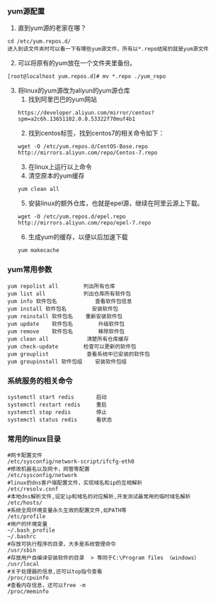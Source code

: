 ### yum源配置
1. 直到yum源的老家在哪？
```
cd /etc/yum.repos.d/
进入到该文件夹时可以看一下有哪些yum源文件，所有以*.repo结尾的就是yum源文件
```
2. 可以将原有的yum放在一个文件夹里备份。
```
[root@localhost yum.repos.d]# mv *.repo ./yum_repo
```
3. 将linux的yum源改为aliyun的yum源仓库
    1. 找到阿里巴巴的yum网站
    ```
    https://developer.aliyun.com/mirror/centos?spm=a2c6h.13651102.0.0.53322f70muf4b1
    ```
    2. 找到centos标签，找到centos7的相关命令如下：
    ```
    wget -O /etc/yum.repos.d/CentOS-Base.repo http://mirrors.aliyun.com/repo/Centos-7.repo
    ```
    3. 在linux上运行以上命令
    4. 清空原本的yum缓存
    ```
    yum clean all
    ```
    5. 安装linux的额外仓库，也就是epel源，继续在阿里云源上下载。
    ```
	wget -O /etc/yum.repos.d/epel.repo http://mirrors.aliyun.com/repo/epel-7.repo
    ```
    6. 生成yum的缓存，以便以后加速下载
    ```
    yum makecache
    ```
### yum常用参数
```
yum repolist all        列出所有仓库
yum list all            列出仓库所有软件包
yum info 软件包名            查看软件包信息
yum install 软件包名        安装软件包
yum reinstall 软件包名    重新安装软件包
yum update    软件包名        升级软件包
yum remove    软件包名        移除软件包
yum clean all            清楚所有仓库缓存
yum check-update        检查可以更新的软件包
yum grouplist            查看系统中已安装的软件包
yum groupinstall 软件包组    安装软件包组
```

### 系统服务的相关命令
```
systemctl start redis       启动
systemctl restart redis     重启 
systemctl stop redis        停止
systemctl status redis      看状态
```
### 常用的linux目录
```
#网卡配置文件
/etc/sysconfig/network-script/ifcfg-eth0
#修改机器名以及网卡，网管等配置
/etc/sysconfig/network
#linux的dns客户端配置文件，实现域名和ip的互相解析
/etc/resolv.conf
#本地dns解析文件,设定ip和域名的对应解析,开发测试最常用的临时域名解析
/etc/hosts/
#系统全局环境变量永久生效的配置文件,如PATH等
/etc/profile
#用户的环境变量
~/.bash_profile 
~/.bashrc
#存放可执行程序的目录，大多是系统管理命令
/usr/sbin
#存放用户自编译安装软件的目录  > 等同于C:\Program files （windows）
/usr/local
#关于处理器的信息,还可以top指令查看
/proc/cpuinfo
#查看内存信息，还可以free -m
/proc/meminfo
```